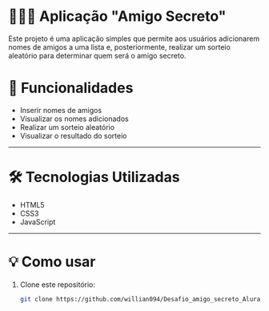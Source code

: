 # 🧑‍🤝‍🧑 Aplicação "Amigo Secreto"

Este projeto é uma aplicação simples que permite aos usuários adicionarem nomes de amigos a uma lista e, posteriormente, realizar um sorteio aleatório para determinar quem será o amigo secreto.

# 🚀 Funcionalidades

- Inserir nomes de amigos
- Visualizar os nomes adicionados
- Realizar um sorteio aleatório
- Visualizar o resultado do sorteio

---
# 🛠 Tecnologias Utilizadas

- HTML5
- CSS3
- JavaScript

---

# 💡 Como usar

1. Clone este repositório:
   ```bash
   git clone https://github.com/willian094/Desafio_amigo_secreto_Alura
